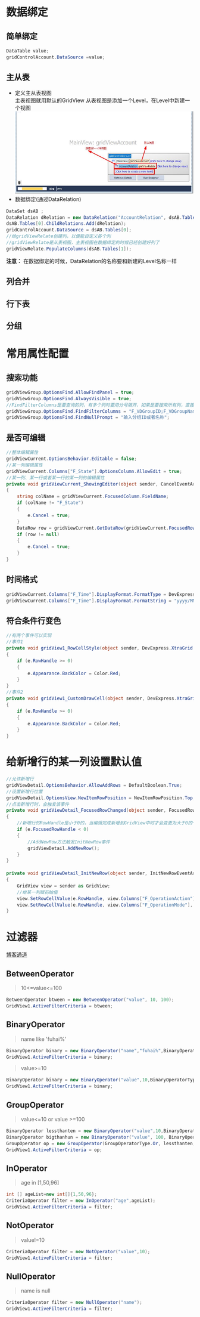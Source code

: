 # 数据绑定
## 简单绑定

```csharp
DataTable value;
gridControlAccount.DataSource =value;
```
## 主从表
* 定义主从表视图    
主表视图就用默认的GridView
从表视图是添加一个Level，在Level中新建一个视图
![Master-Detail](Master-Detail.jpg)
* 数据绑定(通过DataRelation)

```csharp
DataSet dsAB ;
DataRelation dRelation = new DataRelation("AccountRelation", dsAB.Tables[0].Columns["F_AccountNumber"], dsAB.Tables[1].Columns["F_AccountNumber"]);
dsAB.Tables[0].ChildRelations.Add(dRelation);
gridControlAccount.DataSource = dsAB.Tables[0];
//给gridViewRelate创建列，以便能自定义各个列
//gridViewRelate是从表视图，主表视图在数据绑定的时候已经创建好列了
gridViewRelate.PopulateColumns(dsAB.Tables[1]);
```
**注意：** 在数据绑定的时候，DataRelation的名称要和新建的Level名称一样
## 列合并

## 行下表
## 分组

# 常用属性配置
## 搜索功能
```csharp
gridViewGroup.OptionsFind.AllowFindPanel = true;
gridViewGroup.OptionsFind.AlwaysVisible = true;
//FindFilterColumns是要查询的列，有多个列时要用分号隔开，如果是要搜索所有列，直接打*号
gridViewGroup.OptionsFind.FindFilterColumns = "F_VDGroupID;F_VDGroupName";
gridViewGroup.OptionsFind.FindNullPrompt = "输入分组ID或者名称";
```
## 是否可编辑
```csharp
//整体编辑属性
gridViewCurrent.OptionsBehavior.Editable = false;
//某一列编辑属性
gridViewCurrent.Columns["F_State"].OptionsColumn.AllowEdit = true;
//某一列、某一行或者某一行的某一列的编辑属性
private void gridViewCurrent_ShowingEditor(object sender, CancelEventArgs e)
{
    string colName = gridViewCurrent.FocusedColumn.FieldName;
    if (colName != "F_State")
    {
        e.Cancel = true;
    }
    DataRow row = gridViewCurrent.GetDataRow(gridViewCurrent.FocusedRowHandle);
    if (row != null)
    {
        e.Cancel = true;
    }
}
```
## 时间格式
```csharp
gridViewCurrent.Columns["F_Time"].DisplayFormat.FormatType = DevExpress.Utils.FormatType.DateTime;
gridViewCurrent.Columns["F_Time"].DisplayFormat.FormatString = "yyyy/MM/dd HH:mm:ss";
```
## 符合条件行变色
```csharp
//有两个事件可以实现
//事件1
private void gridView1_RowCellStyle(object sender, DevExpress.XtraGrid.Views.Grid.RowCellStyleEventArgs e)
{
    if (e.RowHandle >= 0)
    {
        e.Appearance.BackColor = Color.Red;
    }
}
//事件2
private void gridView1_CustomDrawCell(object sender, DevExpress.XtraGrid.Views.Grid.RowCellStyleEventArgs e)
{
    if (e.RowHandle >= 0)
    {
        e.Appearance.BackColor = Color.Red;
    }
}

```
# 给新增行的某一列设置默认值
```csharp
//允许新增行
gridViewDetail.OptionsBehavior.AllowAddRows = DefaultBoolean.True;
//设置新增行位置
gridViewDetail.OptionsView.NewItemRowPosition = NewItemRowPosition.Top;
//点击新增行时，会触发该事件
private void gridViewDetail_FocusedRowChanged(object sender, FocusedRowChangedEventArgs e)
{
    //新增行的RowHandle是小于0的，当编辑完成新增到GridView中时才会变更为大于0的一个值
    if (e.FocusedRowHandle < 0)
    {
        //AddNewRow方法触发InitNewRow事件
        gridViewDetail.AddNewRow();
    }
}

private void gridViewDetail_InitNewRow(object sender, InitNewRowEventArgs e)
{
    GridView view = sender as GridView;
    //给某一列赋初始值
    view.SetRowCellValue(e.RowHandle, view.Columns["F_OperationAction"], "ShutDown");
    view.SetRowCellValue(e.RowHandle, view.Columns["F_OperationMode"], "Manual");
}
```

# 过滤器
 [博客通道](https://blog.csdn.net/hacky_way/article/details/7753890)
## BetweenOperator
> 10<=value<=100
```csharp
BetweenOperator btween = new BetweenOperator("value", 10, 100);
GridView1.ActiveFilterCriteria = btween;
```

## BinaryOperator
> name like 'fuhai%'
 ```csharp
BinaryOperator binary = new BinaryOperator("name","fuhai%",BinaryOperatorType.Like);
GridView1.ActiveFilterCriteria = binary;
```

> value>=10
 ```csharp
BinaryOperator binary = new BinaryOperator("value",10,BinaryOperatorType.GreaterOrEqual);
GridView1.ActiveFilterCriteria = binary;
```

## GroupOperator 
>value<=10 or value >=100
 ```csharp
BinaryOperator lessthanten = new BinaryOperator("value",10,BinaryOperatorType.LessOrEqual);
BinaryOperator bigthanhun = new BinaryOperator("value", 100, BinaryOperatorType.GreaterOrEqual);
GroupOperator op = new GroupOperator(GroupOperatorType.Or, lessthanten, bigthanhun);
GridView1.ActiveFilterCriteria = op;
```
## InOperator 
> age in [1,50,96]
 ```csharp
int [] ageList=new int[]{1,50,96};
CriteriaOperator filter = new InOperator("age",ageList);
GridView1.ActiveFilterCriteria = filter;
```

## NotOperator  
> value!=10
 ```csharp
CriteriaOperator filter = new NotOperator("value",10);
GridView1.ActiveFilterCriteria = filter;
```
## NullOperator
>name is null
 ```csharp
CriteriaOperator filter = new NullOperator("name");
GridView1.ActiveFilterCriteria = filter;
```

